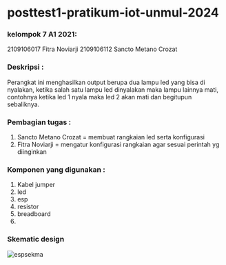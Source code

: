 # posttest1-pratikum-iot-unmul-2024
### kelompok 7 A1 2021:
 2109106017 Fitra Noviarji
 2109106112 Sancto Metano Crozat

### Deskripsi :
Perangkat ini menghasilkan output berupa dua lampu led yang bisa di nyalakan, ketika salah satu lampu led dinyalakan maka lampu lainnya mati, contohnya ketika led 1 nyala maka led 2 akan mati dan begitupun sebaliknya.

### Pembagian tugas :
 1. Sancto Metano Crozat = membuat rangkaian led serta konfigurasi
 2. Fitra Noviarji = mengatur konfigurasi rangkaian agar sesuai perintah yg diinginkan

### Komponen yang digunakan :
 1. Kabel jumper
 2. led
 3. esp
 4. resistor
 5. breadboard
 6. 
### Skematic design
![espsekma](https://github.com/FitraNoviarji/posttest1-pratikum-iot-unmul-2024/assets/113648587/1b0188d3-0d4f-4f73-a104-dd90dfb4518a)

